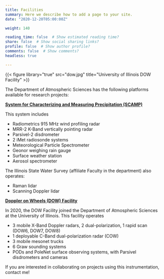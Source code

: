 ```yaml
---
title: Facilities
summary: Here we describe how to add a page to your site.
date: "2020-12-20T05:00:00Z"

weight: 140

reading_time: false  # Show estimated reading time?
share: false  # Show social sharing links?
profile: false  # Show author profile?
comments: false  # Show comments?
headless: true

---
```

{{< figure library="true" src="dow.jpg" title="University of Illinois DOW Facility" >}}

The Department of Atmospheric Sciences has the following platforms available for research projects:

**[System for Characterizing and Measuring Precipitation (SCAMP)](https://atmos.illinois.edu/research/research-equipment/scamp)**

This system includes
- Radiometrics 915 MHz wind profiling radar
- MRR-2 K-Band vertically pointing radar
- Parsivel-2 disdrometer
- 2 iMet radiosonde systems
- Meteorological Particle Spectrometer
- Geonor weighing rain gauge
- Surface weather station
- Aerosol spectrometer

The Illinois State Water Survey (affiliate Faculty in the department) also operates:
- Raman lidar
- Scanning Doppler lidar

**[Doppler on Wheels (DOW) Facility](https://en.wikipedia.org/wiki/Doppler_on_Wheels)**

In 2020, the DOW Facility joined the Department of Atmospheric Sciences at the University of Illinois.  This facility operates

- 3 mobile X-Band Doppler radars, 2 dual-polarization, 1 rapid scan (DOW6, DOW7, DOW8)
- 1 deployable C-Band dual-polarization radar (COW)
- 3 mobile mesonet trucks
- 6 Graw sounding systems
- PODs and PoleNet surface observing systems, with Parsivel disdrometers and cameras

If you are interested in collaborating on projects using this instrumentation, contact me!
